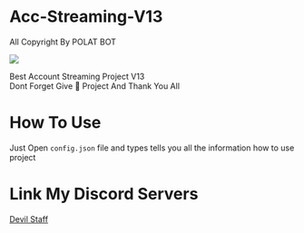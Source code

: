 # Acc-Streaming-V13
All Copyright By POLAT BOT

<img src = "https://cdn.discordapp.com/attachments/837245653276950538/1007588852476682263/image3.jpeg"></div>

Best Account Streaming Project V13  
Dont Forget Give 🌟 Project And Thank You All

# How To Use
Just Open ``config.json`` file and types tells you all the information how to use project






# Link My Discord Servers


[Devil Staff](https://discord.gg/CMj93ASrJx)

<a href="https://cdn.discordapp.com/attachments/837245653276950538/1007588852476682263/image3.jpeg"></a>
